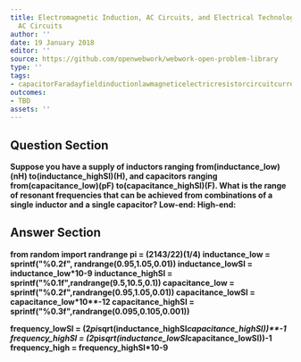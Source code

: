 ```yaml
---
title: Electromagnetic Induction, AC Circuits, and Electrical Technologies - RLC Series
  AC Circuits
author: ''
date: 19 January 2018
editor: ''
source: https://github.com/openwebwork/webwork-open-problem-library
type: ''
tags:
- capacitorFaradayfieldinductionlawmagneticelectricresistorcircuitcurrentresistorfrequency
outcomes:
- TBD
assets: ''
---
```


## Question Section 

<b>
Suppose you have a supply of inductors ranging from(inductance_low)(nH) to(inductance_highSI)(H), and capacitors ranging from(capacitance_low)(pF) to(capacitance_highSI)(F). What is the range of resonant frequencies that can be achieved from combinations of a single inductor and a single capacitor?
Low-end:
High-end:



## Answer Section

from random import randrange
pi = (2143/22)**(1/4)
inductance_low = sprintf("%0.2f", randrange(0.95,1.05,0.01))
inductance_lowSI = inductance_low*10**-9
inductance_highSI = sprintf("%0.1f",randrange(9.5,10.5,0.1))
capacitance_low = sprintf("%0.2f",randrange(0.95,1.05,0.01))
capacitance_lowSI = capacitance_low*10**-12
capacitance_highSI = sprintf("%0.3f",randrange(0.095,0.105,0.001))

frequency_lowSI = (2*pi*sqrt(inductance_highSI*capacitance_highSI))**-1
frequency_highSI = (2*pi*sqrt(inductance_lowSI*capacitance_lowSI))**-1
frequency_high = frequency_highSI*10**-9